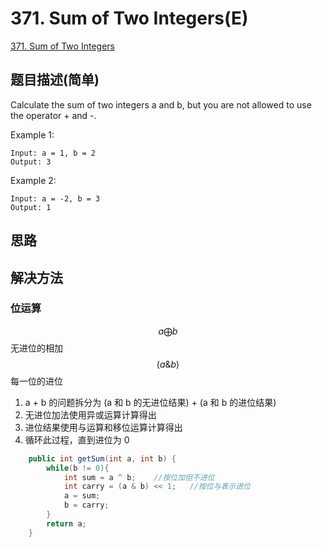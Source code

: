 # 371. Sum of Two Integers(E)
[371. Sum of Two Integers](https://leetcode-cn.com/problems/sum-of-two-integers/)

## 题目描述\(简单\)

Calculate the sum of two integers a and b, but you are not allowed to use the operator + and -.

Example 1:

```
Input: a = 1, b = 2
Output: 3
```

Example 2:

```
Input: a = -2, b = 3
Output: 1
```

## 思路

## 解决方法

### 位运算

$$ a \bigoplus b $$ 无进位的相加  
$$ (a \& b) $$ 每一位的进位


1. a + b 的问题拆分为 (a 和 b 的无进位结果) + (a 和 b 的进位结果)
1. 无进位加法使用异或运算计算得出
2. 进位结果使用与运算和移位运算计算得出
3. 循环此过程，直到进位为 0



```java
    public int getSum(int a, int b) {
        while(b != 0){
            int sum = a ^ b;    //按位加但不进位
            int carry = (a & b) << 1;   //按位与表示进位
            a = sum;
            b = carry;
        }
        return a;
    }
```




